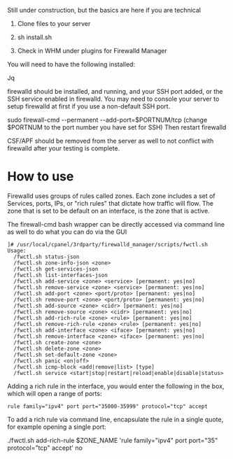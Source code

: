 Still under construction, but the basics are here if you are technical

1) Clone files to your server

2) sh install.sh

3) Check in WHM under plugins for Firewalld Manager


You will need to have the following installed:

Jq

firewalld should be installed, and running, and your SSH port added, or the SSH service enabled in firewalld. You may need to console your server to setup firewalld at first if you use a non-default SSH port.

sudo firewall-cmd --permanent --add-port=$PORTNUM/tcp
(change $PORTNUM to the port number you have set for SSH)
Then restart firewalld




CSF/APF should be removed from the server as well to not conflict with firewalld after your testing is complete.


# How to use

Firewalld uses groups of rules called zones. Each zone includes a set of Services, ports, IPs, or "rich rules" that dictate how traffic will flow. The zone that is set to be default on an interface, is the zone that is active.


The firewall-cmd bash wrapper can be directly accessed via command line as well to do what you can do via the GUI
```
]# /usr/local/cpanel/3rdparty/firewalld_manager/scripts/fwctl.sh
Usage:
  /fwctl.sh status-json
  /fwctl.sh zone-info-json <zone>
  /fwctl.sh get-services-json
  /fwctl.sh list-interfaces-json
  /fwctl.sh add-service <zone> <service> [permanent: yes|no]
  /fwctl.sh remove-service <zone> <service> [permanent: yes|no]
  /fwctl.sh add-port <zone> <port/proto> [permanent: yes|no]
  /fwctl.sh remove-port <zone> <port/proto> [permanent: yes|no]
  /fwctl.sh add-source <zone> <cidr> [permanent: yes|no]
  /fwctl.sh remove-source <zone> <cidr> [permanent: yes|no]
  /fwctl.sh add-rich-rule <zone> <rule> [permanent: yes|no]
  /fwctl.sh remove-rich-rule <zone> <rule> [permanent: yes|no]
  /fwctl.sh add-interface <zone> <iface> [permanent: yes|no]
  /fwctl.sh remove-interface <zone> <iface> [permanent: yes|no]
  /fwctl.sh create-zone <zone>
  /fwctl.sh delete-zone <zone>
  /fwctl.sh set-default-zone <zone>
  /fwctl.sh panic <on|off>
  /fwctl.sh icmp-block <add|remove|list> [type]
  /fwctl.sh service <start|stop|restart|reload|enable|disable|status>
```


Adding a rich rule in the interface, you would enter the following in the box, which will open a range of ports:

```
rule family="ipv4" port port="35000-35999" protocol="tcp" accept
```

To add a rich rule via command line, encapsulate the rule in a single quote, for example opening a single port:

 ./fwctl.sh add-rich-rule $ZONE_NAME 'rule family="ipv4" port port="35" protocol="tcp" accept' no
